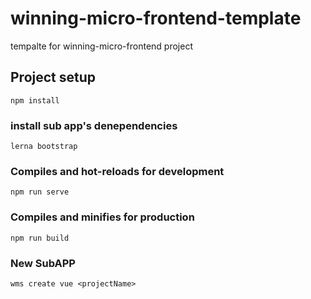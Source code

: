 # winning-micro-frontend-template
tempalte for winning-micro-frontend project

## Project setup
```
npm install
```

### install sub app's denependencies
```
lerna bootstrap
```

### Compiles and hot-reloads for development
```
npm run serve
```

### Compiles and minifies for production
```
npm run build
```

### New SubAPP

```
wms create vue <projectName>
```